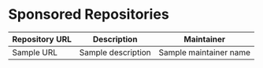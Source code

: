 # Sponsored Repositories

| Repository URL | Description | Maintainer |
| -              | -           | -          |
| Sample URL | Sample description | Sample maintainer name|
